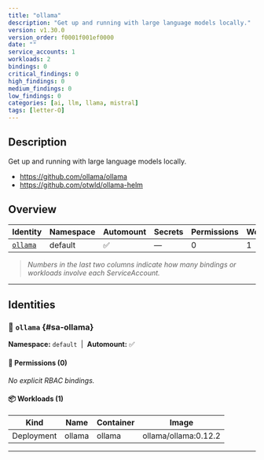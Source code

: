 ```yaml
---
title: "ollama"
description: "Get up and running with large language models locally."
version: v1.30.0
version_order: f0001f001ef0000
date: ""
service_accounts: 1
workloads: 2
bindings: 0
critical_findings: 0
high_findings: 0
medium_findings: 0
low_findings: 0
categories: [ai, llm, llama, mistral]
tags: [letter-O]
---
```


## Description

Get up and running with large language models locally.

- https://github.com/ollama/ollama
- https://github.com/otwld/ollama-helm

## Overview

| Identity               | Namespace | Automount | Secrets | Permissions | Workloads | Risk |
| ---------------------- | --------- | --------- | ------- | ----------- | --------- | ---- |
| [`ollama`](#sa-ollama) | default   | ✅        | —       | 0           | 1         | —    |

> _Numbers in the last two columns indicate how many bindings or workloads involve each ServiceAccount._

---

## Identities

### 🤖 `ollama` {#sa-ollama}

**Namespace:** `default`  |  **Automount:** ✅

#### 🔑 Permissions (0)

_No explicit RBAC bindings._

#### 📦 Workloads (1)

| Kind       | Name   | Container | Image                |
| ---------- | ------ | --------- | -------------------- |
| Deployment | ollama | ollama    | ollama/ollama:0.12.2 |

---
